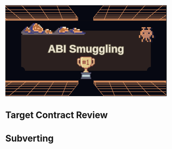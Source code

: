 <img src="https://github.com/wasny0ps/Damn-Vulnerable-DeFi/blob/main/src/15.png">

# Target Contract Review

# Subverting

